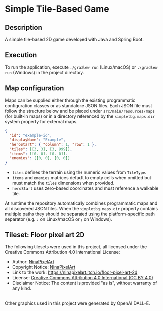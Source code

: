 # Simple Tile-Based Game

## Description

A simple tile-based 2D game developed with Java and Spring Boot.

## Execution
To run the application, execute `./gradlew run` (Linux/macOS) or `.\gradlew run` (Windows) in the project directory.

## Map configuration

Maps can be supplied either through the existing programmatic configuration classes or as standalone JSON files. Each JSON file must follow the structure below and be placed under `src/main/resources/maps` (for built-in maps) or in a directory referenced by the `simpletbg.maps.dir` system property for external maps.

```json
{
  "id": "example-id",
  "displayName": "Example",
  "heroStart": { "column": 1, "row": 1 },
  "tiles": [[3, 3], [3, 999]],
  "items": [[0, 0], [0, 0]],
  "enemies": [[0, 0], [0, 0]]
}
```

- `tiles` defines the terrain using the numeric values from `TileType`.
- `items` and `enemies` matrices default to empty cells when omitted but must match the `tiles` dimensions when provided.
- `heroStart` uses zero-based coordinates and must reference a walkable tile.

At runtime the repository automatically combines programmatic maps and all discovered JSON files. When the `simpletbg.maps.dir` property contains multiple paths they should be separated using the platform-specific path separator (e.g. `:` on Linux/macOS or `;` on Windows).

## Tileset: Floor pixel art 2D
The following tilesets were used in this project, all licensed under the Creative Commons Attribution 4.0 International License:

- Author: [NinaPixelArt](https://ninapixelart.itch.io/)
- Copyright Notice: [NinaPixelArt](https://ninapixelart.itch.io/)
- Link to the work: https://ninapixelart.itch.io/floor-pixel-art-2d
- License: [Creative Commons Attribution 4.0 International (CC BY 4.0)](http://creativecommons.org/licenses/by/4.0/)
- Disclaimer Notice: The content is provided "as is", without warranty of any kind.

<br />
Other graphics used in this project were generated by OpenAI DALL-E.
